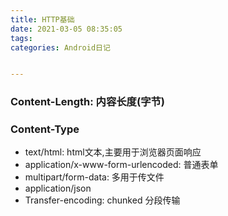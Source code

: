 ```yaml
---
title: HTTP基础
date: 2021-03-05 08:35:05
tags:
categories: Android日记


---
```


### Content-Length: 内容长度(字节)

### Content-Type

 * text/html: html文本,主要用于浏览器页面响应
 * application/x-www-form-urlencoded: 普通表单
 * multipart/form-data: 多用于传文件
 * application/json
 * Transfer-encoding: chunked 分段传输
